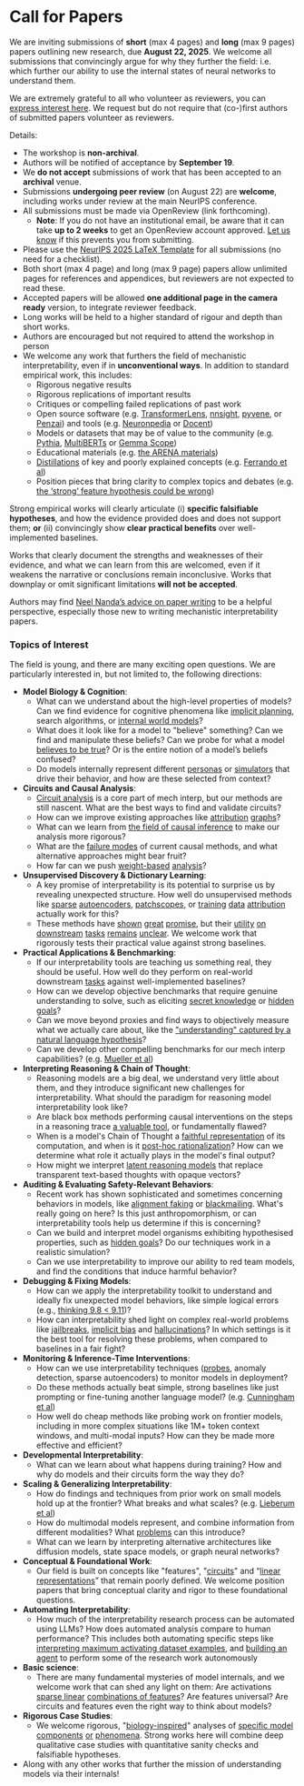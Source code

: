 # Call for Papers
We are inviting submissions of **short** (max 4 pages) and **long** (max 9 pages) papers outlining new research, due **August 22, 2025**. We welcome all submissions that convincingly argue for why they further the field: i.e. which further our ability to use the internal states of neural networks to understand them. 

We are extremely grateful to all who volunteer as reviewers, you can [express interest here](https://www.google.com/url?q=https://docs.google.com/forms/d/e/1FAIpQLSdiw1SJllzoTz_nqzDTzTOGb9DV3W_truQyh-WvYj_QGIi7Mg/viewform?usp%3Ddialog&sa=D&source=editors&ust=1753553160462726&usg=AOvVaw06LyfIFv1heafUbosiOc0M). We request but do not require that (co-)first authors of submitted papers volunteer as reviewers. 

Details: 
* The workshop is **non-archival**.
* Authors will be notified of acceptance by **September 19**.
* We **do not accept** submissions of work that has been accepted to an **archival** venue.
* Submissions **undergoing peer review** (on August 22) are **welcome**, including works under review at the main NeurIPS conference.
* All submissions must be made via OpenReview (link forthcoming).
  * **Note**: If you do not have an institutional email, be aware that it can take **up to 2 weeks** to get an OpenReview account approved. [Let us know](mailto:neurips2025@mechinterpworkshop.com) if this prevents you from submitting.
* Please use the [NeurIPS 2025 LaTeX Template](https://www.google.com/url?q=https://media.neurips.cc/Conferences/NeurIPS2025/Styles.zip&sa=D&source=editors&ust=1753553160464892&usg=AOvVaw2Nqdr3YFCNWrcBrRLo-eSM) for all submissions (no need for a checklist).
* Both short (max 4 page) and long (max 9 page) papers allow unlimited pages for references and appendices, but reviewers are not expected to read these.
* Accepted papers will be allowed **one additional page in the camera ready** version, to integrate reviewer feedback.
* Long works will be held to a higher standard of rigour and depth than short works.
* Authors are encouraged but not required to attend the workshop in person
* We welcome any work that furthers the field of mechanistic interpretability, even if in **unconventional ways**. In addition to standard empirical work, this includes:
  * Rigorous negative results
  * Rigorous replications of important results
  * Critiques or compelling failed replications of past work
  * Open source software (e.g. [TransformerLens](https://www.google.com/url?q=https://github.com/neelnanda-io/TransformerLens&sa=D&source=editors&ust=1753553160466698&usg=AOvVaw2naMcHty9iCO5lJpZoRYUs), [nnsight](https://www.google.com/url?q=https://github.com/ndif-team/nnsight&sa=D&source=editors&ust=1753553160466811&usg=AOvVaw1_CD2Z-jvNPEBW1q6BaKfu), [pyvene](https://www.google.com/url?q=https://github.com/stanfordnlp/pyvene/tree/main/pyvene/models/mlp&sa=D&source=editors&ust=1753553160466951&usg=AOvVaw2mbiXVzBW9TvSdRDlEd64y), or [Penzai](https://www.google.com/url?q=https://github.com/google-deepmind/penzai&sa=D&source=editors&ust=1753553160467095&usg=AOvVaw3NGFcU-hM7wZqeQsG_LDDT)) and tools (e.g. [Neuronpedia](https://www.google.com/url?q=http://neuronpedia.org&sa=D&source=editors&ust=1753553160467230&usg=AOvVaw1nsIo-cNQAJXYbU85BibSn) or [Docent](https://www.google.com/url?q=https://transluce.org/introducing-docent&sa=D&source=editors&ust=1753553160467340&usg=AOvVaw1L9gT-x7rOIPkhst4OcSBk))
  * Models or datasets that may be of value to the community (e.g. [Pythia](https://www.google.com/url?q=https://arxiv.org/abs/2304.01373&sa=D&source=editors&ust=1753553160467587&usg=AOvVaw18IDLKtErqgWjGKEvqqR0W), [MultiBERTs](https://www.google.com/url?q=https://arxiv.org/abs/2106.16163&sa=D&source=editors&ust=1753553160467701&usg=AOvVaw1Lg2auKdm0C72Fp4weVOVB) or [Gemma Scope](https://www.google.com/url?q=https://arxiv.org/abs/2408.05147&sa=D&source=editors&ust=1753553160467805&usg=AOvVaw3V3rEwGonwt8oSnsm_3HJd))
  * Educational materials (e.g. [the ARENA materials](https://www.google.com/url?q=https://arena3-chapter1-transformer-interp.streamlit.app/&sa=D&source=editors&ust=1753553160468039&usg=AOvVaw0PmDXNfP5qUNvaHOnseiRd))
  * [Distillations](https://www.google.com/url?q=https://distill.pub/2017/research-debt/&sa=D&source=editors&ust=1753553160468181&usg=AOvVaw0V5-lPqMV-qsHDjwt-aXgS) of key and poorly explained concepts (e.g. [Ferrando et al](https://www.google.com/url?q=https://arxiv.org/abs/2405.00208&sa=D&source=editors&ust=1753553160468389&usg=AOvVaw1fgRosHhZ1rC-a6SxW-fm6))
  * Position pieces that bring clarity to complex topics and debates (e.g. [the ‘strong’ feature hypothesis could be wrong](https://www.google.com/url?q=https://www.alignmentforum.org/posts/tojtPCCRpKLSHBdpn/the-strong-feature-hypothesis-could-be-wrong&sa=D&source=editors&ust=1753553160468765&usg=AOvVaw0opeJwXhjCD0C9Hu5ZJg0O))

Strong empirical works will clearly articulate (i) **specific falsifiable hypotheses**, and how the evidence provided does and does not support them; **or** (ii) convincingly show **clear practical benefits** over well-implemented baselines. 

Works that clearly document the strengths and weaknesses of their evidence, and what we can learn from this are welcomed, even if it weakens the narrative or conclusions remain inconclusive. Works that downplay or omit significant limitations **will not be accepted**. 

Authors may find [Neel Nanda’s advice on paper writing](https://www.google.com/url?q=https://www.alignmentforum.org/posts/eJGptPbbFPZGLpjsp/highly-opinionated-advice-on-how-to-write-ml-papers&sa=D&source=editors&ust=1753553160470228&usg=AOvVaw3uCtAJYsDDE36rRb-ruzAL) to be a helpful perspective, especially those new to writing mechanistic interpretability papers. 
### Topics of Interest
The field is young, and there are many exciting open questions. We are particularly interested in, but not limited to, the following directions: 
* **Model Biology & Cognition**:
  * What can we understand about the high-level properties of models? Can we find evidence for cognitive phenomena like [implicit planning](https://www.google.com/url?q=https://transformer-circuits.pub/2025/attribution-graphs/biology.html%23dives-poems&sa=D&source=editors&ust=1753553160471319&usg=AOvVaw3ylKTPZc-k4jQDQnYxIkjv), search algorithms, or [internal world models](https://www.google.com/url?q=https://arxiv.org/abs/2210.13382&sa=D&source=editors&ust=1753553160471534&usg=AOvVaw1Tydrwyq-yLxYnDVo-d1Ax)?
  * What does it look like for a model to "believe" something? Can we find and manipulate these beliefs? Can we probe for what a model [believes to be true](https://www.google.com/url?q=https://arxiv.org/abs/2310.06824&sa=D&source=editors&ust=1753553160471921&usg=AOvVaw29UquFHarJzmM3-Dgb9NQb)? Or is the entire notion of a model’s beliefs confused?
  * Do models internally represent different [personas](https://www.google.com/url?q=https://arxiv.org/abs/2406.12094&sa=D&source=editors&ust=1753553160472238&usg=AOvVaw0VB3aWRo35tmzKY7biCy9C) or [simulators](https://www.google.com/url?q=https://www.nature.com/articles/s41586-023-06647-8&sa=D&source=editors&ust=1753553160472367&usg=AOvVaw1Ra_1k7lvbKifXWA_y2EQu) that drive their behavior, and how are these selected from context?
* **Circuits and Causal Analysis**:
  * [Circuit analysis](https://www.google.com/url?q=https://distill.pub/2020/circuits/zoom-in/&sa=D&source=editors&ust=1753553160472868&usg=AOvVaw0G3M9iZnEFqM_tWcZuW_ti) is a core part of mech interp, but our methods are still nascent. What are the best ways to find and validate circuits?
  * How can we improve existing approaches like [attribution](https://www.google.com/url?q=https://arxiv.org/abs/2406.11944&sa=D&source=editors&ust=1753553160473291&usg=AOvVaw0RA4F-nNBPxWFxxC13fcBI) [graphs](https://www.google.com/url?q=https://transformer-circuits.pub/2025/attribution-graphs/methods.html&sa=D&source=editors&ust=1753553160473412&usg=AOvVaw15CR2IKRL-jCVzJRP_SDsM)?
  * What can we learn from [the field of causal inference](https://www.google.com/url?q=https://arxiv.org/abs/2407.04690&sa=D&source=editors&ust=1753553160473634&usg=AOvVaw2OAQIl8n3Ieq_fYDGHucaS) to make our analysis more rigorous?
  * What are the [failure modes](https://www.google.com/url?q=https://arxiv.org/abs/2307.15771&sa=D&source=editors&ust=1753553160473892&usg=AOvVaw2UwCO-oELsqaRegxO3say3) of current causal methods, and what alternative approaches might bear fruit?
  * How far can we push [weight-based](https://www.google.com/url?q=https://arxiv.org/abs/2301.05217&sa=D&source=editors&ust=1753553160474166&usg=AOvVaw2OMxPp0DeLrGEsjgHuQ_2P) [analysis](https://www.google.com/url?q=https://arxiv.org/abs/2410.08417&sa=D&source=editors&ust=1753553160474260&usg=AOvVaw2HNj_OK2d3-lQTBVk7skT9)?
* **Unsupervised Discovery & Dictionary Learning**:
  * A key promise of interpretability is its potential to surprise us by revealing unexpected structure. How well do unsupervised methods like [sparse](https://www.google.com/url?q=https://arxiv.org/abs/2103.15949&sa=D&source=editors&ust=1753553160474769&usg=AOvVaw1lq-2e9H9sFZ_PSH0I0tNI) [autoencoders](https://www.google.com/url?q=https://transformer-circuits.pub/2023/monosemantic-features&sa=D&source=editors&ust=1753553160474890&usg=AOvVaw2RILKdbBHxZFz1GoH-YjxE), [patch](https://www.google.com/url?q=https://arxiv.org/abs/2401.06102&sa=D&source=editors&ust=1753553160474977&usg=AOvVaw0SUlnFf3eRphqKQ3vWk1V7)[scopes](https://www.google.com/url?q=https://arxiv.org/abs/2403.10949v2&sa=D&source=editors&ust=1753553160475043&usg=AOvVaw1iokHqhYgt1UMID2jbZI_j), or [training](https://www.google.com/url?q=https://proceedings.mlr.press/v70/koh17a?ref%3Dhttps://githubhelp.com&sa=D&source=editors&ust=1753553160475160&usg=AOvVaw0Q-teP1mZKWwvdpadw4H1P) [data](https://www.google.com/url?q=https://arxiv.org/abs/2308.03296&sa=D&source=editors&ust=1753553160475247&usg=AOvVaw0yYNzgXe5lbJtZuf2ZScf0) [attribution](https://www.google.com/url?q=https://arxiv.org/abs/2205.11482&sa=D&source=editors&ust=1753553160475334&usg=AOvVaw1l-i54npAMOyLp_pLSSPg4) actually work for this?
  * These methods have [shown](https://www.google.com/url?q=https://transformer-circuits.pub/2024/scaling-monosemanticity/index.html&sa=D&source=editors&ust=1753553160475573&usg=AOvVaw2F2lPKC5CZ265hjacWUkq2) [great](https://www.google.com/url?q=https://transformer-circuits.pub/2025/attribution-graphs/biology.html&sa=D&source=editors&ust=1753553160475691&usg=AOvVaw23lm9cqsr3jdlmInSV7tjG) [promise](https://www.google.com/url?q=https://arxiv.org/abs/2503.10965&sa=D&source=editors&ust=1753553160475779&usg=AOvVaw1kBNFqR7jyPvLDEwtf4krt), but their [utility](https://www.google.com/url?q=https://arxiv.org/abs/2502.16681&sa=D&source=editors&ust=1753553160475878&usg=AOvVaw0_-07xMiSX6wOaNtrR04QL) [on](https://www.google.com/url?q=https://www.tilderesearch.com/blog/sieve&sa=D&source=editors&ust=1753553160475961&usg=AOvVaw2N7brvgSkKz-Vu_vY4A91Y) [downstream](https://www.google.com/url?q=https://arxiv.org/abs/2501.17148&sa=D&source=editors&ust=1753553160476058&usg=AOvVaw06e1-I7nsKQnoZjgNEk2A_) [tasks](https://www.google.com/url?q=https://transformer-circuits.pub/2024/features-as-classifiers/index.html&sa=D&source=editors&ust=1753553160476191&usg=AOvVaw2dzyAR3Hr5h8jsWLGZ1lfm) [remains](https://www.google.com/url?q=https://arxiv.org/abs/2502.04382&sa=D&source=editors&ust=1753553160476286&usg=AOvVaw3bwL_LRRH5bzLnRXd7vB0o) [unclear](https://www.google.com/url?q=https://www.alignmentforum.org/posts/4uXCAJNuPKtKBsi28/negative-results-for-saes-on-downstream-tasks&sa=D&source=editors&ust=1753553160476423&usg=AOvVaw1-XYKOm4C-75ojA6zQ7XVC). We welcome work that rigorously tests their practical value against strong baselines.
* **Practical Applications & Benchmarking**:
  * If our interpretability tools are teaching us something real, they should be useful. How well do they perform on real-world downstream [tasks](https://www.google.com/url?q=https://www.lesswrong.com/posts/wGRnzCFcowRCrpX4Y/downstream-applications-as-validation-of-interpretability&sa=D&source=editors&ust=1753553160477051&usg=AOvVaw1UQZi38M70jANy_Uh0yt56) against well-implemented baselines?
  * How can we develop objective benchmarks that require genuine understanding to solve, such as eliciting [secret knowledge](https://www.google.com/url?q=https://arxiv.org/abs/2505.14352&sa=D&source=editors&ust=1753553160477393&usg=AOvVaw13c9xNm9vTkvHFLmWpiDSV) or [hidden goals](https://www.google.com/url?q=https://arxiv.org/abs/2503.10965&sa=D&source=editors&ust=1753553160477499&usg=AOvVaw2CwwmG0s-2O2Hi0QtKmr2O)?
  * Can we move beyond proxies and find ways to objectively measure what we actually care about, like the ["understanding" captured by a natural language hypothesis](https://www.google.com/url?q=https://arxiv.org/abs/2502.04382&sa=D&source=editors&ust=1753553160477897&usg=AOvVaw3Sxoh4XHs6iz4U5TcnPGF-)?
  * Can we develop other compelling benchmarks for our mech interp capabilities? (e.g. [Mueller et al](https://www.google.com/url?q=https://arxiv.org/abs/2504.13151&sa=D&source=editors&ust=1753553160478146&usg=AOvVaw0ZKbD4JfJH86SlMV-eoxY7))
* **Interpreting Reasoning & Chain of Thought**:
  * Reasoning models are a big deal, we understand very little about them, and they introduce significant new challenges for interpretability. What should the paradigm for reasoning model interpretability look like?
  * Are black box methods performing causal interventions on the steps in a reasoning trace [a valuable tool](https://www.google.com/url?q=https://arxiv.org/abs/2506.19143&sa=D&source=editors&ust=1753553160478957&usg=AOvVaw1zjD4j7nsFyo4JI_FMFwJN), or fundamentally flawed?
  * When is a model's Chain of Thought a [faithful representation](https://www.google.com/url?q=https://arxiv.org/abs/2305.04388&sa=D&source=editors&ust=1753553160479215&usg=AOvVaw1mxIdITLv3n53SJQRhngpj) of its computation, and when is it [post-hoc rationalization](https://www.google.com/url?q=https://arxiv.org/abs/2503.08679&sa=D&source=editors&ust=1753553160479386&usg=AOvVaw3kY4y4LCx3d4PrNQkxsz4h)? How can we determine what role it actually plays in the model's final output?
  * How might we interpret [latent reasoning models](https://www.google.com/url?q=https://arxiv.org/abs/2412.06769&sa=D&source=editors&ust=1753553160479782&usg=AOvVaw1EaWTygrIkX2prvAcxZ2zC) that replace transparent text-based thoughts with opaque vectors?
* **Auditing & Evaluating Safety-Relevant Behaviors**:
  * Recent work has shown sophisticated and sometimes concerning behaviors in models, like [alignment faking](https://www.google.com/url?q=https://arxiv.org/abs/2412.14093&sa=D&source=editors&ust=1753553160480396&usg=AOvVaw1XUBRgOKTRYWcO3WZfiHab) or [blackmailing](https://www.google.com/url?q=https://www.anthropic.com/research/agentic-misalignment&sa=D&source=editors&ust=1753553160480594&usg=AOvVaw0nbMgLMmIr5TFnmtnghoKa). What's really going on here? Is this just anthropomorphism, or can interpretability tools help us determine if this is concerning?
  * Can we build and interpret model organisms exhibiting hypothesised properties, such as [hidden goals](https://www.google.com/url?q=https://arxiv.org/abs/2503.10965&sa=D&source=editors&ust=1753553160481024&usg=AOvVaw174ds4T6soPlptuJljRrC8)? Do our techniques work in a realistic simulation?
  * Can we use interpretability to improve our ability to red team models, and find the conditions that induce harmful behavior?
* **Debugging & Fixing Models**:
  * How can we apply the interpretability toolkit to understand and ideally fix unexpected model behaviors, like simple logical errors (e.g., [thinking 9.8 < 9.11](https://www.google.com/url?q=https://transluce.org/observability-interface&sa=D&source=editors&ust=1753553160481789&usg=AOvVaw2JjarzHboxW8cBDKrJO0aW))?
  * How can interpretability shed light on complex real-world problems like [jailbreaks](https://www.google.com/url?q=https://transformer-circuits.pub/2025/attribution-graphs/biology.html%23dives-jailbreak&sa=D&source=editors&ust=1753553160482086&usg=AOvVaw2HdFmMBllrR_kEoWZIclOK), [implicit bias](https://www.google.com/url?q=https://arxiv.org/abs/2506.10922&sa=D&source=editors&ust=1753553160482205&usg=AOvVaw2uMJl2OiwTrFgHXIJ4Uox6) and [hallucinations](https://www.google.com/url?q=https://arxiv.org/abs/2411.14257&sa=D&source=editors&ust=1753553160482323&usg=AOvVaw1B6ZRUyNdCPvbqmcYoW5y-)? In which settings is it the best tool for resolving these problems, when compared to baselines in a fair fight?
* **Monitoring & Inference-Time Interventions**:
  * How can we use interpretability techniques ([probes](https://www.google.com/url?q=https://arxiv.org/abs/2102.12452&sa=D&source=editors&ust=1753553160482860&usg=AOvVaw1DKJow59z_Y4HsJFyjnP_W), anomaly detection, sparse autoencoders) to monitor models in deployment?
  * Do these methods actually beat simple, strong baselines like just prompting or fine-tuning another language model? (e.g. [Cunningham et al](https://www.google.com/url?q=https://alignment.anthropic.com/2025/cheap-monitors/&sa=D&source=editors&ust=1753553160483356&usg=AOvVaw1JVZguT2-KzXVmr7ZbcIud))
  * How well do cheap methods like probing work on frontier models, including in more complex situations like 1M+ token context windows, and multi-modal inputs? How can they be made more effective and efficient?
* **Developmental Interpretability**:
  * What can we learn about what happens during training? How and why do models and their circuits form the way they do?
* **Scaling & Generalizing Interpretability**:
  * How do findings and techniques from prior work on small models hold up at the frontier? What breaks and what scales? (e.g. [Lieberum et al](https://www.google.com/url?q=https://arxiv.org/abs/2307.09458&sa=D&source=editors&ust=1753553160484556&usg=AOvVaw0aShPvpQsbZ0hjSgBnhRSH))
  * How do multimodal models represent, and combine information from different modalities? What [problems](https://www.google.com/url?q=https://openreview.net/pdf?id%3DVUhRdZp8ke&sa=D&source=editors&ust=1753553160484886&usg=AOvVaw21irazF11ZsqZhWWsV2mdc) can this introduce?
  * What can we learn by interpreting alternative architectures like diffusion models, state space models, or graph neural networks?
* **Conceptual & Foundational Work**:
  * Our field is built on concepts like "features", "[circuits](https://www.google.com/url?q=https://distill.pub/2020/circuits/zoom-in/&sa=D&source=editors&ust=1753553160485490&usg=AOvVaw2t2orvlDWJouQss4RbUbKx)" and “[linear representations](https://www.google.com/url?q=https://transformer-circuits.pub/2024/july-update/index.html%23linear-representations&sa=D&source=editors&ust=1753553160485670&usg=AOvVaw2MEP2HzstOVInmwY7Trbz2)” that remain poorly defined. We welcome position papers that bring conceptual clarity and rigor to these foundational questions.
* **Automating Interpretability**:
  * How much of the interpretability research process can be automated using LLMs? How does automated analysis compare to human performance? This includes both automating specific steps like [interpreting maximum activating dataset examples](https://www.google.com/url?q=https://openaipublic.blob.core.windows.net/neuron-explainer/paper/index.html&sa=D&source=editors&ust=1753553160486583&usg=AOvVaw3R-JQpJcQAFBBRJKJ93qJB), and [building an agent](https://www.google.com/url?q=https://arxiv.org/abs/2404.14394&sa=D&source=editors&ust=1753553160486699&usg=AOvVaw1VAcVdtz94IcQJlp5tlTUB) to perform some of the research work autonomously
* **Basic science**:
  * There are many fundamental mysteries of model internals, and we welcome work that can shed any light on them: Are activations [sparse linear](https://www.google.com/url?q=https://arxiv.org/abs/1601.03764&sa=D&source=editors&ust=1753553160487294&usg=AOvVaw07SjKWMy9Oj2MWZ7j8GikA) [combinations of features](https://www.google.com/url?q=https://transformer-circuits.pub/2022/toy_model/index.html&sa=D&source=editors&ust=1753553160487430&usg=AOvVaw1W7EIOOw8zCZB6plrbmGso)? Are features universal? Are circuits and features even the right way to think about models?
* **Rigorous Case Studies**:
  * We welcome rigorous, "[biology-inspired](https://www.google.com/url?q=https://distill.pub/2020/circuits/curve-circuits/&sa=D&source=editors&ust=1753553160487900&usg=AOvVaw2fBM51c5xnwbtFKGk4APpg)" analyses of [specific model](https://www.google.com/url?q=https://arxiv.org/abs/2310.04625&sa=D&source=editors&ust=1753553160488037&usg=AOvVaw212ZUh4WSrpGcfBLCTBAl0) [components](https://www.google.com/url?q=https://transformer-circuits.pub/2024/scaling-monosemanticity/index.html&sa=D&source=editors&ust=1753553160488163&usg=AOvVaw1cVSiQBBPVvEOGICYIqqpA) [or](https://www.google.com/url?q=https://arxiv.org/abs/2305.01610&sa=D&source=editors&ust=1753553160488241&usg=AOvVaw35l_Q2rBf8BgAUq56ScYFR) [phenomena](https://www.google.com/url?q=https://arxiv.org/abs/2306.09346&sa=D&source=editors&ust=1753553160488366&usg=AOvVaw2FEC6bQrVNAZzNhc7DH4Kd). Strong works here will combine deep qualitative case studies with quantitative sanity checks and falsifiable hypotheses.
* Along with any other works that further the mission of understanding models via their internals!